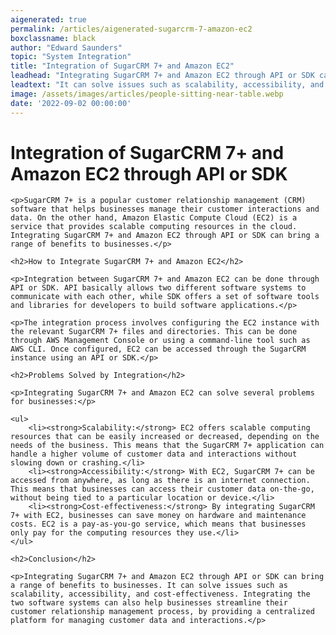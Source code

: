 ```yaml
---
aigenerated: true
permalink: /articles/aigenerated-sugarcrm-7-amazon-ec2
boxclassname: black
author: "Edward Saunders"
topic: "System Integration"
title: "Integration of SugarCRM 7+ and Amazon EC2"
leadhead: "Integrating SugarCRM 7+ and Amazon EC2 through API or SDK can bring a range of benefits to businesses"
leadtext: "It can solve issues such as scalability, accessibility, and cost-effectiveness. Integrating the two software systems can also help businesses streamline their customer relationship management process, by providing a centralized platform for managing customer data and interactions."
image: /assets/images/articles/people-sitting-near-table.webp
date: '2022-09-02 00:00:00'
---
```

<div class="arttext">	<h1>Integration of SugarCRM 7+ and Amazon EC2 through API or SDK</h1>

	<p>SugarCRM 7+ is a popular customer relationship management (CRM) software that helps businesses manage their customer interactions and data. On the other hand, Amazon Elastic Compute Cloud (EC2) is a service that provides scalable computing resources in the cloud. Integrating SugarCRM 7+ and Amazon EC2 through API or SDK can bring a range of benefits to businesses.</p>

	<h2>How to Integrate SugarCRM 7+ and Amazon EC2</h2>

	<p>Integration between SugarCRM 7+ and Amazon EC2 can be done through API or SDK. API basically allows two different software systems to communicate with each other, while SDK offers a set of software tools and libraries for developers to build software applications.</p>

	<p>The integration process involves configuring the EC2 instance with the relevant SugarCRM 7+ files and directories. This can be done through AWS Management Console or using a command-line tool such as AWS CLI. Once configured, EC2 can be accessed through the SugarCRM instance using an API or SDK.</p>

	<h2>Problems Solved by Integration</h2>

	<p>Integrating SugarCRM 7+ and Amazon EC2 can solve several problems for businesses:</p>

	<ul>
		<li><strong>Scalability:</strong> EC2 offers scalable computing resources that can be easily increased or decreased, depending on the needs of the business. This means that the SugarCRM 7+ application can handle a higher volume of customer data and interactions without slowing down or crashing.</li>
		<li><strong>Accessibility:</strong> With EC2, SugarCRM 7+ can be accessed from anywhere, as long as there is an internet connection. This means that businesses can access their customer data on-the-go, without being tied to a particular location or device.</li>
		<li><strong>Cost-effectiveness:</strong> By integrating SugarCRM 7+ with EC2, businesses can save money on hardware and maintenance costs. EC2 is a pay-as-you-go service, which means that businesses only pay for the computing resources they use.</li>
	</ul>

	<h2>Conclusion</h2>

	<p>Integrating SugarCRM 7+ and Amazon EC2 through API or SDK can bring a range of benefits to businesses. It can solve issues such as scalability, accessibility, and cost-effectiveness. Integrating the two software systems can also help businesses streamline their customer relationship management process, by providing a centralized platform for managing customer data and interactions.</p>

</div>